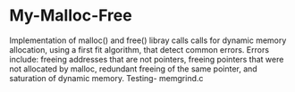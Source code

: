 # My-Malloc-Free
Implementation of malloc() and free() libray calls calls for dynamic memory allocation, using a first fit algorithm, that detect common errors.
Errors include: freeing addresses that are not pointers, freeing pointers that were not allocated by malloc, redundant freeing of the same pointer, and saturation of dynamic memory.
Testing- memgrind.c
